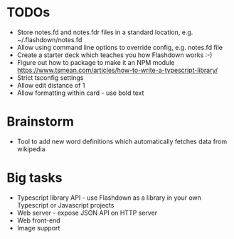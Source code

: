 # TODOs

- Store notes.fd and notes.fdr files in a standard location, e.g. ~/.flashdown/notes.fd
- Allow using command line options to override config, e.g. notes.fd file
- Create a starter deck which teaches you how Flashdown works :-)
- Figure out how to package to make it an NPM module
  https://www.tsmean.com/articles/how-to-write-a-typescript-library/
- Strict tsconfig settings
- Allow edit distance of 1
- Allow formatting within card - use bold text

# Brainstorm

- Tool to add new word definitions which automatically fetches data from wikipedia

# Big tasks

- Typescript library API - use Flashdown as a library in your own Typescript or Javascript projects
- Web server - expose JSON API on HTTP server
- Web front-end
- Image support
